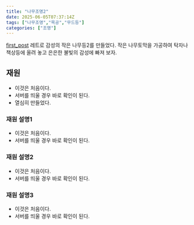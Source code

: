 ```yaml
---
title: "나무조명2"
date: 2025-06-05T07:37:14Z
tags: ["나무조명","목공","무드등"]
categories: ["조명"]
---
```


[first_post](first_post)
레트로 감성의 작은 나무등2를 만들었다.
작은 나무토막을 가공하여 탁자나 책상등에 올려 놓고 은은한 불빛의 감성에 빠져 보자.


## 재원
- 이것은 처음이다.
- 서버를 띄울 경우 바로 확인이 된다.
- 열심히 만들었다.

### 재원 설명1
- 이것은 처음이다.
- 서버를 띄울 경우 바로 확인이 된다.

### 재원 설명2
- 이것은 처음이다.
- 서버를 띄울 경우 바로 확인이 된다.

### 재원 설명3
- 이것은 처음이다.
- 서버를 띄울 경우 바로 확인이 된다.
